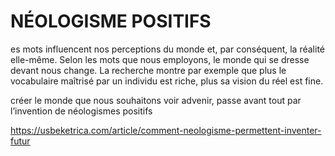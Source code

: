 # NÉOLOGISME POSITIFS

es mots influencent nos perceptions du monde et, par conséquent, la réalité elle-même. Selon les mots que nous employons, le monde qui se dresse devant nous change. La recherche montre par exemple que plus le vocabulaire maîtrisé par un individu est riche, plus sa vision du réel est fine.

créer le monde que nous souhaitons voir advenir, passe avant tout par l’invention de néologismes positifs


https://usbeketrica.com/article/comment-neologisme-permettent-inventer-futur
